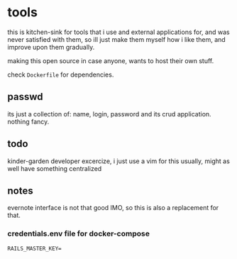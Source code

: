 # tools

this is kitchen-sink for tools that i use and external applications for, and was never satisfied with them,
so ill just make them myself how i like them, and improve upon them gradually.

making this open source in case anyone, wants to host their own stuff.

check `Dockerfile` for dependencies.

## passwd

its just a collection of: name, login, password  and its crud application.
nothing fancy.

## todo

kinder-garden developer excercize, i just use a vim for this usually, might as well have something centralized

## notes

evernote interface is not that good IMO, so this is also a replacement for that.


### credentials.env file for docker-compose
```
RAILS_MASTER_KEY=
```